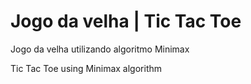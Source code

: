 Jogo da velha | Tic Tac Toe
=====

Jogo da velha utilizando algoritmo Minimax

Tic Tac Toe using Minimax algorithm
